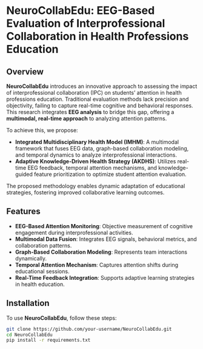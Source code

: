 # NeuroCollabEdu: EEG-Based Evaluation of Interprofessional Collaboration in Health Professions Education

## Overview

**NeuroCollabEdu** introduces an innovative approach to assessing the impact of interprofessional collaboration (IPC) on students’ attention in health professions education. Traditional evaluation methods lack precision and objectivity, failing to capture real-time cognitive and behavioral responses. This research integrates **EEG analysis** to bridge this gap, offering a **multimodal, real-time approach** to analyzing attention patterns.

To achieve this, we propose:

- **Integrated Multidisciplinary Health Model (IMHM)**: A multimodal framework that fuses EEG data, graph-based collaboration modeling, and temporal dynamics to analyze interprofessional interactions.
- **Adaptive Knowledge-Driven Health Strategy (AKDHS)**: Utilizes real-time EEG feedback, temporal attention mechanisms, and knowledge-guided feature prioritization to optimize student attention evaluation.

The proposed methodology enables dynamic adaptation of educational strategies, fostering improved collaborative learning outcomes.

## Features

- **EEG-Based Attention Monitoring**: Objective measurement of cognitive engagement during interprofessional activities.
- **Multimodal Data Fusion**: Integrates EEG signals, behavioral metrics, and collaboration patterns.
- **Graph-Based Collaboration Modeling**: Represents team interactions dynamically.
- **Temporal Attention Mechanism**: Captures attention shifts during educational sessions.
- **Real-Time Feedback Integration**: Supports adaptive learning strategies in health education.

## Installation

To use **NeuroCollabEdu**, follow these steps:

```sh
git clone https://github.com/your-username/NeuroCollabEdu.git
cd NeuroCollabEdu
pip install -r requirements.txt
